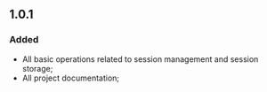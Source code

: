 ## 1.0.1

### Added
 - All basic operations related to session management and session storage;
 - All project documentation;
